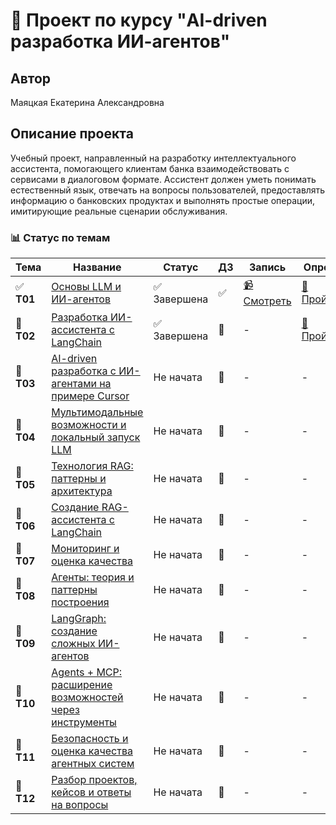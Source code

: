 # 🤖 Проект по курсу "AI-driven разработка ИИ-агентов"

## Автор

Маяцкая Екатерина Александровна

## Описание проекта

Учебный проект, направленный на разработку интеллектуального ассистента, помогающего клиентам банка взаимодействовать с сервисами в диалоговом формате. Ассистент должен уметь понимать естественный язык, отвечать на вопросы пользователей, предоставлять информацию о банковских продуктах и выполнять простые операции, имитирующие реальные сценарии обслуживания.


### 📊 Статус по темам

| Тема | Название | Статус | ДЗ | Запись | Опрос |
|------|----------|--------|-----|--------|-------|
| ✅ **Т01** | [Основы LLM и ИИ-агентов](01-llm-agents-basics/README.md) | ✅ Завершена | ✅ | [📹 Смотреть](https://bbb.tune-it.ru/playback/presentation/2.3/181f881e0def1260b62fbbccad1a6121cfee8dac-1761047768120) | [📝 Пройти](https://forms.gle/2nrqHgmPdtGNgCaU7) |
| 🔲 **Т02** | [Разработка ИИ-ассистента с LangChain](02-langchain/README.md) | ✅ Завершена | 🔲 | - | [📝 Пройти](https://forms.gle/ZZr392HEmS8RVvYD8) |
| 🔲 **Т03** | [AI-driven разработка с ИИ-агентами на примере Cursor](03-aidd/README.md) | Не начата | 🔲 | - | - |
| 🔲 **Т04** | [Мультимодальные возможности и локальный запуск LLM](04-multimodal/README.md) | Не начата | 🔲 | - | - |
| 🔲 **Т05** | [Технология RAG: паттерны и архитектура](05-rag-patterns/README.md) | Не начата | 🔲 | - | - |
| 🔲 **Т06** | [Создание RAG-ассистента с LangChain](06-rag-langchain/README.md) | Не начата | 🔲 | - | - |
| 🔲 **Т07** | [Мониторинг и оценка качества](07-monitoring-quality/README.md) | Не начата | 🔲 | - | - |
| 🔲 **Т08** | [Агенты: теория и паттерны построения](08-agents-theory/README.md) | Не начата | 🔲 | - | - |
| 🔲 **Т09** | [LangGraph: создание сложных ИИ-агентов](09-langgraph/README.md) | Не начата | 🔲 | - | - |
| 🔲 **Т10** | [Agents + MCP: расширение возможностей через инструменты](10-agents-mcp/README.md) | Не начата | 🔲 | - | - |
| 🔲 **Т11** | [Безопасность и оценка качества агентных систем](11-security-quality/README.md) | Не начата | 🔲 | - | - |
| 🔲 **Т12** | [Разбор проектов, кейсов и ответы на вопросы](12-final-projects/README.md) | Не начата | 🔲 | - | - |
